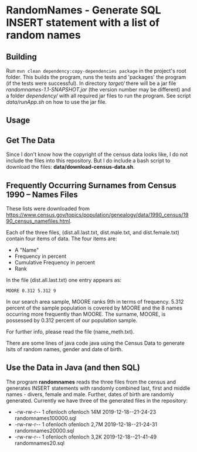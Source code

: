 # RandomNames - Generate SQL INSERT statement with a list of random names

## Building

Run `mvn clean dependency:copy-dependencies package` in the project's root folder. This builds the 
program, runs the tests and 'packages' the program (if the tests were successful). In directory *target/* 
there will be a jar file *randomnames-1.1-SNAPSHOT.jar* (the version number may be different) and a folder 
*dependency/* with all required jar files to run the program. See script *data/runApp.sh* on how to use the jar file.

## Usage



## Get The Data

Since I don't know how the copyright of the census data looks like, I do not include the files into this 
repository. But I do include a bash script to download the files: **data/download-census-data.sh**.

## Frequently Occurring Surnames from Census 1990 – Names Files

These lists were downloaded from <https://www.census.gov/topics/population/genealogy/data/1990_census/1990_census_namefiles.html>.

Each of the three files, (dist.all.last.txt, dist.male.txt, and dist.female.txt) contain four items of data. The four items are:

* A "Name"
* Frequency in percent
* Cumulative Frequency in percent
* Rank

In the file (dist.all.last.txt) one entry appears as:

    MOORE 0.312 5.312 9

In our search area sample, MOORE ranks 9th in terms of frequency. 5.312 percent of the sample population is covered by MOORE and the 8 names occurring more frequently than MOORE. The surname, MOORE, is possessed by 0.312 percent of our population sample.

For further info, please read the file (name_meth.txt).

There are some lines of java code java using the Census Data to generate lsits of random names, gender and date of birth.

## Use the Data in Java (and then SQL)

The program **randomnames** reads the three files from the census and generates INSERT statements with randomly 
combined last, first and middle names - divers, female and male. Further, dates of birth are randomly 
generated. Currently we have three of the generated files in the repository:

* -rw-rw-r-- 1 ofenloch ofenloch  14M 2019-12-18--21-24-23 randomnames100000.sql
* -rw-rw-r-- 1 ofenloch ofenloch 2,7M 2019-12-18--21-24-31 randomnames20000.sql
* -rw-rw-r-- 1 ofenloch ofenloch 3,2K 2019-12-18--21-41-49 randomnames20.sql
